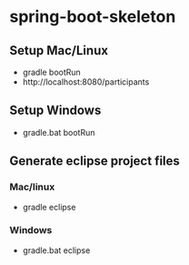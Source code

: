 # spring-boot-skeleton

## Setup Mac/Linux

* gradle bootRun
* http://localhost:8080/participants

## Setup Windows

* gradle.bat bootRun

## Generate eclipse project files

### Mac/linux

* gradle eclipse

### Windows

* gradle.bat eclipse

